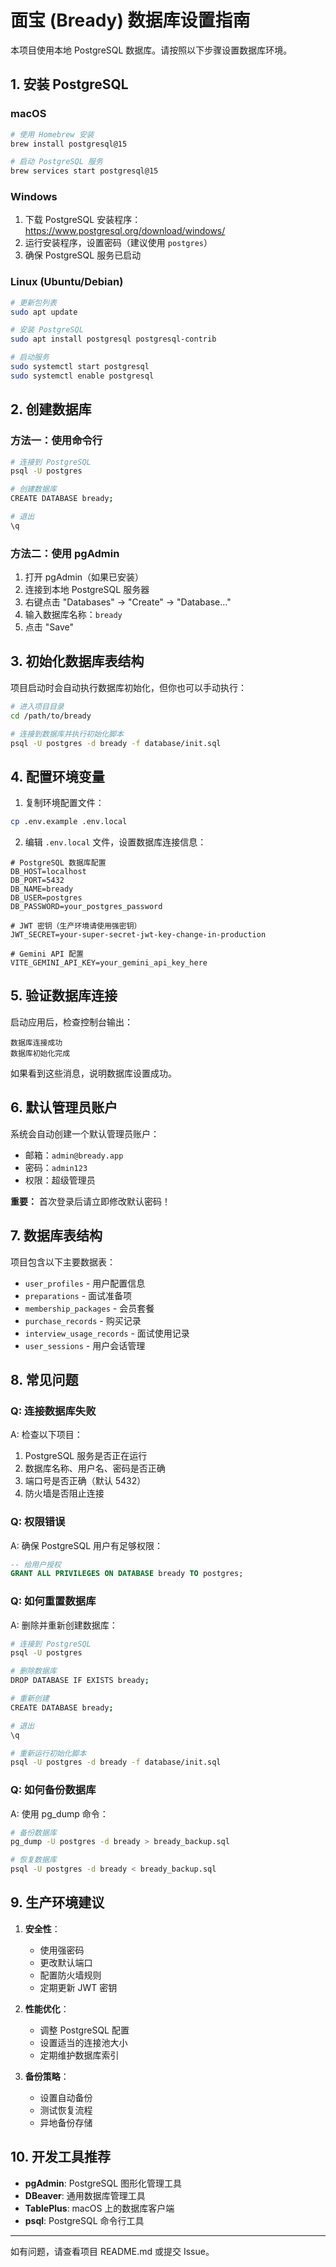 # 面宝 (Bready) 数据库设置指南

本项目使用本地 PostgreSQL 数据库。请按照以下步骤设置数据库环境。

## 1. 安装 PostgreSQL

### macOS
```bash
# 使用 Homebrew 安装
brew install postgresql@15

# 启动 PostgreSQL 服务
brew services start postgresql@15
```

### Windows
1. 下载 PostgreSQL 安装程序：https://www.postgresql.org/download/windows/
2. 运行安装程序，设置密码（建议使用 `postgres`）
3. 确保 PostgreSQL 服务已启动

### Linux (Ubuntu/Debian)
```bash
# 更新包列表
sudo apt update

# 安装 PostgreSQL
sudo apt install postgresql postgresql-contrib

# 启动服务
sudo systemctl start postgresql
sudo systemctl enable postgresql
```

## 2. 创建数据库

### 方法一：使用命令行
```bash
# 连接到 PostgreSQL
psql -U postgres

# 创建数据库
CREATE DATABASE bready;

# 退出
\q
```

### 方法二：使用 pgAdmin
1. 打开 pgAdmin（如果已安装）
2. 连接到本地 PostgreSQL 服务器
3. 右键点击 "Databases" → "Create" → "Database..."
4. 输入数据库名称：`bready`
5. 点击 "Save"

## 3. 初始化数据库表结构

项目启动时会自动执行数据库初始化，但你也可以手动执行：

```bash
# 进入项目目录
cd /path/to/bready

# 连接到数据库并执行初始化脚本
psql -U postgres -d bready -f database/init.sql
```

## 4. 配置环境变量

1. 复制环境配置文件：
```bash
cp .env.example .env.local
```

2. 编辑 `.env.local` 文件，设置数据库连接信息：
```env
# PostgreSQL 数据库配置
DB_HOST=localhost
DB_PORT=5432
DB_NAME=bready
DB_USER=postgres
DB_PASSWORD=your_postgres_password

# JWT 密钥（生产环境请使用强密钥）
JWT_SECRET=your-super-secret-jwt-key-change-in-production

# Gemini API 配置
VITE_GEMINI_API_KEY=your_gemini_api_key_here
```

## 5. 验证数据库连接

启动应用后，检查控制台输出：

```
数据库连接成功
数据库初始化完成
```

如果看到这些消息，说明数据库设置成功。

## 6. 默认管理员账户

系统会自动创建一个默认管理员账户：
- 邮箱：`admin@bready.app`
- 密码：`admin123`
- 权限：超级管理员

**重要：** 首次登录后请立即修改默认密码！

## 7. 数据库表结构

项目包含以下主要数据表：

- `user_profiles` - 用户配置信息
- `preparations` - 面试准备项
- `membership_packages` - 会员套餐
- `purchase_records` - 购买记录
- `interview_usage_records` - 面试使用记录
- `user_sessions` - 用户会话管理

## 8. 常见问题

### Q: 连接数据库失败
A: 检查以下项目：
1. PostgreSQL 服务是否正在运行
2. 数据库名称、用户名、密码是否正确
3. 端口号是否正确（默认 5432）
4. 防火墙是否阻止连接

### Q: 权限错误
A: 确保 PostgreSQL 用户有足够权限：
```sql
-- 给用户授权
GRANT ALL PRIVILEGES ON DATABASE bready TO postgres;
```

### Q: 如何重置数据库
A: 删除并重新创建数据库：
```bash
# 连接到 PostgreSQL
psql -U postgres

# 删除数据库
DROP DATABASE IF EXISTS bready;

# 重新创建
CREATE DATABASE bready;

# 退出
\q

# 重新运行初始化脚本
psql -U postgres -d bready -f database/init.sql
```

### Q: 如何备份数据库
A: 使用 pg_dump 命令：
```bash
# 备份数据库
pg_dump -U postgres -d bready > bready_backup.sql

# 恢复数据库
psql -U postgres -d bready < bready_backup.sql
```

## 9. 生产环境建议

1. **安全性**：
   - 使用强密码
   - 更改默认端口
   - 配置防火墙规则
   - 定期更新 JWT 密钥

2. **性能优化**：
   - 调整 PostgreSQL 配置
   - 设置适当的连接池大小
   - 定期维护数据库索引

3. **备份策略**：
   - 设置自动备份
   - 测试恢复流程
   - 异地备份存储

## 10. 开发工具推荐

- **pgAdmin**: PostgreSQL 图形化管理工具
- **DBeaver**: 通用数据库管理工具
- **TablePlus**: macOS 上的数据库客户端
- **psql**: PostgreSQL 命令行工具

---

如有问题，请查看项目 README.md 或提交 Issue。
